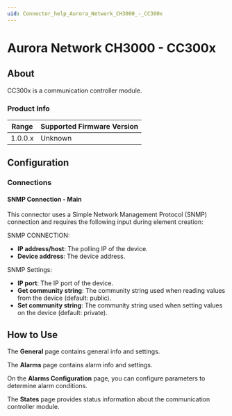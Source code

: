 ```yaml
---
uid: Connector_help_Aurora_Network_CH3000_-_CC300x
---
```


# Aurora Network CH3000 - CC300x

## About

CC300x is a communication controller module.

### Product Info

| Range | Supported Firmware Version |
|------------------|-----------------------------|
| 1.0.0.x          | Unknown                     |

## Configuration

### Connections

#### SNMP Connection - Main

This connector uses a Simple Network Management Protocol (SNMP) connection and requires the following input during element creation:

SNMP CONNECTION:

- **IP address/host**: The polling IP of the device.
- **Device address**: The device address.

SNMP Settings:

- **IP port**: The IP port of the device.
- **Get community string**: The community string used when reading values from the device (default: public).
- **Set community string**: The community string used when setting values on the device (default: private).

## How to Use

The **General** page contains general info and settings.

The **Alarms** page contains alarm info and settings.

On the **Alarms Configuration** page, you can configure parameters to determine alarm conditions.

The **States** page provides status information about the communication controller module.
